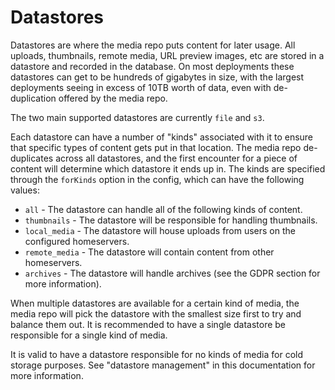 # Datastores

Datastores are where the media repo puts content for later usage. All uploads, thumbnails, remote
media, URL preview images, etc are stored in a datastore and recorded in the database. On most
deployments these datastores can get to be hundreds of gigabytes in size, with the largest deployments
seeing in excess of 10TB worth of data, even with de-duplication offered by the media repo.

The two main supported datastores are currently `file` and `s3`.

Each datastore can have a number of "kinds" associated with it to ensure that specific types of
content gets put in that location. The media repo de-duplicates across all datastores, and the first
encounter for a piece of content will determine which datastore it ends up in. The kinds are specified
through the `forKinds` option in the config, which can have the following values:

* `all` - The datastore can handle all of the following kinds of content.
* `thumbnails` - The datastore will be responsible for handling thumbnails.
* `local_media` - The datastore will house uploads from users on the configured homeservers.
* `remote_media` - The datastore will contain content from other homeservers.
* `archives` - The datastore will handle archives (see the GDPR section for more information).

When multiple datastores are available for a certain kind of media, the media repo will pick the
datastore with the smallest size first to try and balance them out. It is recommended to have a
single datastore be responsible for a single kind of media.

It is valid to have a datastore responsible for no kinds of media for cold storage purposes. See
"datastore management" in this documentation for more information.
